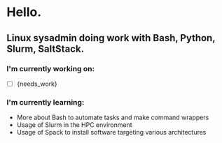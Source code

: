 # Hello. 
## Linux sysadmin doing work with Bash, Python, Slurm, SaltStack. 

### I'm currently working on:
- [ ] {needs_work}

### I'm currently learning:
* More about Bash to automate tasks and make command wrappers
* Usage of Slurm in the HPC environment
* Usage of Spack to install software targeting various architectures


<!--
**adamdrucker/adamdrucker** is a ✨ _special_ ✨ repository because its `README.md` (this file) appears on your GitHub profile.

Here are some ideas to get you started:

- 🔭 I’m currently working on ...
- 🌱 I’m currently learning ...
- 👯 I’m looking to collaborate on ...
- 🤔 I’m looking for help with ...
- 💬 Ask me about ...
- 📫 How to reach me: ...
- 😄 Pronouns: ...
- ⚡ Fun fact: ...
-->
